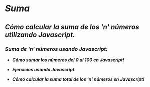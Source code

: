 # **_Suma_**

## **_Cómo calcular la suma de los 'n' números utilizando Javascript._**

### **_Suma de 'n' números usando Javascript:_**

- **_Cómo sumar los números del 0 al 100 en Javascript!_**

- **_Ejercicios usando Javascript._**

- **_Cómo calcular la suma total de los 'n' números en Javascript!_**
